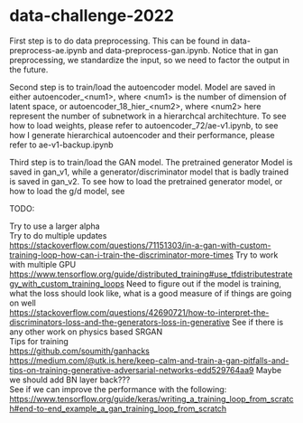 # data-challenge-2022

First step is to do data preprocessing. This can be found in data-preprocess-ae.ipynb and data-preprocess-gan.ipynb. Notice that in gan preprocessing, we standardize the input, so we need to factor the output in the future.

Second step is to train/load the autoencoder model. Model are saved in either autoencoder_\<num1\>, where \<num1\> is the number of dimension of latent space, or autoencoder_18_hier_\<num2\>, where \<num2\> here represent the number of subnetwork in a hierarchcal architechture. To see how to load weights, please refer to autoencoder_72/ae-v1.ipynb, to see how I generate hierarchical autoencoder and their performance, please refer to ae-v1-backup.ipynb

Third step is to train/load the GAN model. The pretrained generator Model is saved in gan_v1, while a generator/discriminator model that is badly trained is saved in gan_v2. To see how to load the pretrained generator model, or how to load the g/d model, see


TODO:

Try to use a larger alpha\
Try to do multiple updates\
	https://stackoverflow.com/questions/71151303/in-a-gan-with-custom-training-loop-how-can-i-train-the-discriminator-more-times
Try to work with multiple GPU\
	https://www.tensorflow.org/guide/distributed_training#use_tfdistributestrategy_with_custom_training_loops
Need to figure out if the model is training, what the loss should look like, what is a good measure of if things are going on well\
	https://stackoverflow.com/questions/42690721/how-to-interpret-the-discriminators-loss-and-the-generators-loss-in-generative
See if there is any other work on physics based SRGAN\
Tips for training\
	https://github.com/soumith/ganhacks
	https://medium.com/@utk.is.here/keep-calm-and-train-a-gan-pitfalls-and-tips-on-training-generative-adversarial-networks-edd529764aa9
Maybe we should add BN layer back???\
See if we can improve the performance with the following:\
	https://www.tensorflow.org/guide/keras/writing_a_training_loop_from_scratch#end-to-end_example_a_gan_training_loop_from_scratch
